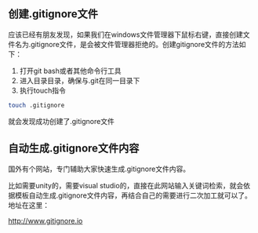 ## 创建.gitignore文件

应该已经有朋友发现，如果我们在windows文件管理器下鼠标右键，直接创建文件名为.gitignore文件，是会被文件管理器拒绝的。创建gitignore文件的方法如下：
1. 打开git bash或者其他命令行工具
2. 进入目录目录，确保与.git在同一目录下
3. 执行touch指令

```bash
touch .gitignore
```
就会发现成功创建了.gitignore文件

## 自动生成.gitignore文件内容

国外有个网站，专门辅助大家快速生成.gitignore文件内容。

比如需要unity的，需要visual studio的，直接在此网站输入关键词检索，就会依据模板自动生成.gitignore文件内容，再结合自己的需要进行二次加工就可以了。
地址在这里：

http://www.gitignore.io

